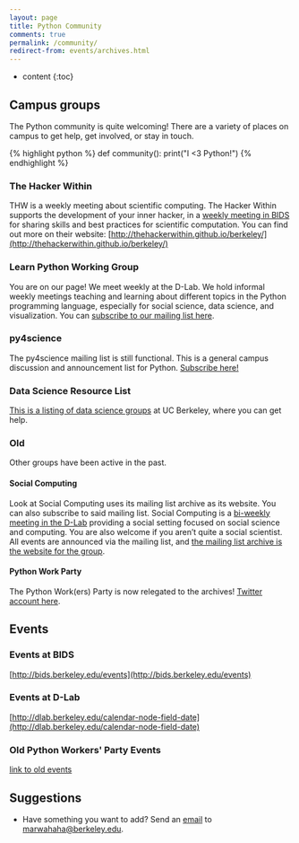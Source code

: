 ```yaml
---
layout: page
title: Python Community
comments: true
permalink: /community/
redirect-from: events/archives.html
---
```


* content
{:toc}

## Campus groups
The Python community is quite welcoming! There are a variety of places on campus to get help, get involved, or stay in touch.

{% highlight python %}
def community():
    print("I <3 Python!")
{% endhighlight %}

### The Hacker Within 
THW is a weekly meeting about scientific computing.
The Hacker Within supports the development of your inner hacker, in a [weekly meeting in BIDS](http://bids.berkeley.edu/about/directions-and-travel) for sharing skills and best practices for scientific computation. You can find out more on their website: [http://thehackerwithin.github.io/berkeley/](http://thehackerwithin.github.io/berkeley/)


### Learn Python Working Group
You are on our page! We meet weekly at the D-Lab. We hold informal weekly meetings teaching and learning about different topics in the Python programming language, especially for social science, data science, and visualization. You can [subscribe to our mailing list here](https://calmail.berkeley.edu/manage/list/listinfo/learnpython@lists.berkeley.edu). 



### py4science
The py4science mailing list is still functional. This is a general campus discussion and announcement list for Python. [Subscribe here!](https://calmail.berkeley.edu/manage/list/listinfo/py4science@lists.berkeley.edu)

### Data Science Resource List
[This is a listing of data science groups](http://marwahaha.github.io/datamap/support) at UC Berkeley, where you can get help.

### Old 
Other groups have been active in the past. 

#### Social Computing
Look at Social Computing uses its mailing list archive as its website. You can also subscribe to said mailing list.
Social Computing is a [bi-weekly meeting in the D-Lab](http://dlab.berkeley.edu/contact-and-address) providing a social setting focused on social science and computing. You are also welcome if you aren’t quite a social scientist. All events are announced via the mailing list, and [the mailing list archive is the website for the group](https://www.mail-archive.com/socialcomputing@lists.berkeley.edu/).

#### Python Work Party
The Python Work(ers) Party is now relegated to the archives! [Twitter account here](https://twitter.com/PyWorkParty).

## Events

### Events at BIDS
[http://bids.berkeley.edu/events](http://bids.berkeley.edu/events)

### Events at D-Lab
[http://dlab.berkeley.edu/calendar-node-field-date](http://dlab.berkeley.edu/calendar-node-field-date)

### Old Python Workers' Party Events
[link to old events](/events/archive)

## Suggestions
* Have something you want to add? Send an [email](mailto:marwahaha@berkeley.edu) to marwahaha@berkeley.edu.


